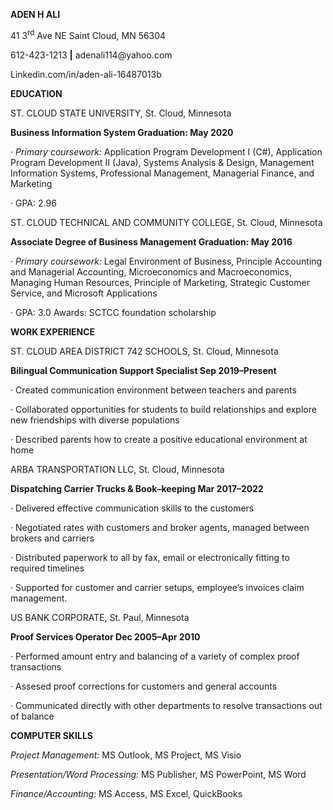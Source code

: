 
</head>
<body>
<p class="p1"><span class="s1">  



<p class="p1"><span class="s1"> </span></p>
<p class="p3"><span class="s1"><b>ADEN H ALI</b></span></p>

41 3</span><span class="s2"><sup>rd</sup></span><span class="s1"> Ave NE Saint Cloud, MN 56304  
<p class="p1"><span class="s3"><b></b></span><span class="s1">    612-423-1213 </span><span class="s3"><b>|</b></span><span class="s1"> adenali114@yahoo.com</span></p>

</span>Linkedin.com/in/aden-ali-16487013b</p>





<p class="p1"><span class="s1"> </span></p>
<p class="p3"><span class="s1"><b>EDUCATION</b></span></p>
<p class="p1"><span class="s1"><b> </b></span></p>
<p class="p1"><span class="s1">ST. CLOUD STATE UNIVERSITY, St. Cloud, Minnesota</span></p>
<p class="p1"><span class="s1"><b>Business Information System                                                                Graduation: May 2020</b></span></p>
<p class="p4"><span class="s4">·</span><span class="s5">   </span><span class="s1"><i>Primary coursework:</i> Application Program Development I (C#), Application Program Development II (Java), Systems Analysis &amp; Design, Management Information Systems, Professional Management, Managerial Finance, and Marketing</span></p>
<p class="p4"><span class="s4">·</span><span class="s5">   </span><span class="s1">GPA: 2.96</span></p>
<p class="p1"><span class="s1">ST. CLOUD TECHNICAL AND COMMUNITY COLLEGE, St. Cloud, Minnesota</span></p>
<p class="p1"><span class="s1"><b>Associate Degree of Business Management                                           Graduation: May 2016</b></span></p>
<p class="p4"><span class="s4">·</span><span class="s5">   </span><span class="s1"><i>Primary coursework:</i> Legal Environment of Business, Principle Accounting and Managerial Accounting, Microeconomics and Macroeconomics, Managing Human Resources, Principle of Marketing, Strategic Customer Service, and Microsoft Applications</span></p>
<p class="p4"><span class="s4">·</span><span class="s5">   </span><span class="s1">GPA: 3.0    Awards: SCTCC foundation scholarship</span></p>
<p class="p1"><span class="s1"> </span></p>
<p class="p3"><span class="s1"><b>WORK EXPERIENCE</b></span></p>
<p class="p1"><span class="s1"> </span></p>
<p class="p1"><span class="s1">ST. CLOUD AREA DISTRICT 742 SCHOOLS, St. Cloud, Minnesota</span></p>
<p class="p1"><span class="s1"><b>Bilingual Communication Support Specialist                                         Sep 2019–Present</b></span></p>
<p class="p4"><span class="s4">·</span><span class="s5">   </span><span class="s1">Created communication environment between teachers and parents</span></p>
<p class="p4"><span class="s4">·</span><span class="s5">   </span><span class="s1">Collaborated opportunities for students to build relationships and explore new friendships with diverse populations </span></p>
<p class="p4"><span class="s4">·</span><span class="s5">   </span><span class="s1">Described parents how to create a positive educational environment at home</span></p>
<p class="p1"><span class="s1">ARBA TRANSPORTATION LLC, St. Cloud, Minnesota</span></p>
<p class="p1"><span class="s1"><b>Dispatching Carrier Trucks &amp; Book–keeping                                           Mar 2017–2022        </b></span></p>
<p class="p4"><span class="s4">·</span><span class="s5">   </span><span class="s1">Delivered effective communication skills to the customers</span></p>
<p class="p4"><span class="s4">·</span><span class="s5">   </span><span class="s1">Negotiated rates with customers and broker agents, managed between brokers and carriers</span></p>
<p class="p4"><span class="s4">·</span><span class="s5">   </span><span class="s1">Distributed paperwork to all by fax, email or electronically fitting to required timelines</span></p>
<p class="p4"><span class="s4">·</span><span class="s5">   </span><span class="s1">Supported for customer and carrier setups, employee’s invoices claim management.</span></p>
<p class="p1"><span class="s1"> </span></p>
<p class="p1"><span class="s1">US BANK CORPORATE, St. Paul, Minnesota</span></p>
<p class="p1"><span class="s1"><b>Proof Services Operator                                                                           Dec 2005–Apr 2010</b></span></p>
<p class="p4"><span class="s4">·</span><span class="s5">   </span><span class="s1">Performed amount entry and balancing of a variety of complex proof transactions</span></p>
<p class="p4"><span class="s4">·</span><span class="s5">   </span><span class="s1">Assesed proof corrections for customers and general accounts</span></p>
<p class="p4"><span class="s4">·</span><span class="s5">   </span><span class="s1">Communicated directly with other departments to resolve transactions out of balance</span></p>
<p class="p1"><span class="s1"> </span></p>
<p class="p3"><span class="s1"><b>COMPUTER SKILLS</b></span></p>
<p class="p1"><span class="s1"><i>Project Management</i></span><span class="s6"><i>:</i></span><span class="s1">  MS Outlook, MS Project, MS Visio</span></p>
<p class="p1"><span class="s1"><i>Presentation/Word Processing:</i>  MS Publisher, MS PowerPoint, MS Word</span></p>
<p class="p1"><span class="s1"><i>Finance/Accounting:</i></span><span class="s7">  </span><span class="s1">MS Access, MS Excel, QuickBooks</span></p>
</body>
</html>
</head>
<body>
<p class="p1"><span class="s1">  
